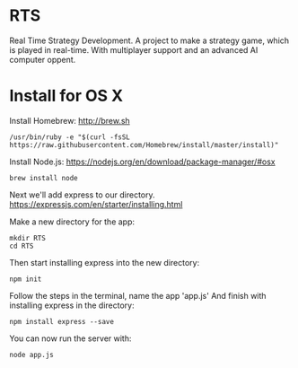 # RTS
Real Time Strategy Development. A project to make a strategy game, which is played in real-time. With multiplayer support and an advanced AI computer oppent.

# Install for OS X
Install Homebrew:
http://brew.sh

    /usr/bin/ruby -e "$(curl -fsSL https://raw.githubusercontent.com/Homebrew/install/master/install)"
Install Node.js:
https://nodejs.org/en/download/package-manager/#osx

    brew install node
Next we'll add express to our directory.
https://expressjs.com/en/starter/installing.html

Make a new directory for the app:

    mkdir RTS
    cd RTS
Then start installing express into the new directory:

    npm init
Follow the steps in the terminal, name the app 'app.js'
And finish with installing express in the directory:

    npm install express --save
You can now run the server with:

    node app.js